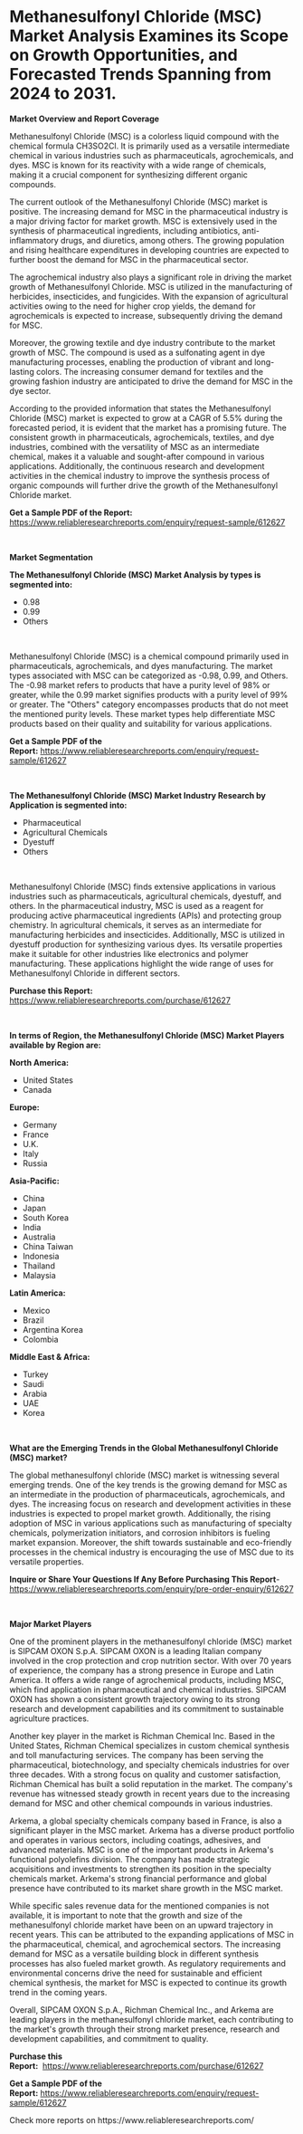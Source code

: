 <p><h1>Methanesulfonyl Chloride (MSC) Market Analysis Examines its Scope on Growth Opportunities, and Forecasted Trends Spanning from 2024 to 2031.</h1></p><p><strong>Market Overview and Report Coverage</strong></p>
<p><p>Methanesulfonyl Chloride (MSC) is a colorless liquid compound with the chemical formula CH3SO2Cl. It is primarily used as a versatile intermediate chemical in various industries such as pharmaceuticals, agrochemicals, and dyes. MSC is known for its reactivity with a wide range of chemicals, making it a crucial component for synthesizing different organic compounds.</p><p>The current outlook of the Methanesulfonyl Chloride (MSC) market is positive. The increasing demand for MSC in the pharmaceutical industry is a major driving factor for market growth. MSC is extensively used in the synthesis of pharmaceutical ingredients, including antibiotics, anti-inflammatory drugs, and diuretics, among others. The growing population and rising healthcare expenditures in developing countries are expected to further boost the demand for MSC in the pharmaceutical sector.</p><p>The agrochemical industry also plays a significant role in driving the market growth of Methanesulfonyl Chloride. MSC is utilized in the manufacturing of herbicides, insecticides, and fungicides. With the expansion of agricultural activities owing to the need for higher crop yields, the demand for agrochemicals is expected to increase, subsequently driving the demand for MSC.</p><p>Moreover, the growing textile and dye industry contribute to the market growth of MSC. The compound is used as a sulfonating agent in dye manufacturing processes, enabling the production of vibrant and long-lasting colors. The increasing consumer demand for textiles and the growing fashion industry are anticipated to drive the demand for MSC in the dye sector.</p><p>According to the provided information that states the Methanesulfonyl Chloride (MSC) market is expected to grow at a CAGR of 5.5% during the forecasted period, it is evident that the market has a promising future. The consistent growth in pharmaceuticals, agrochemicals, textiles, and dye industries, combined with the versatility of MSC as an intermediate chemical, makes it a valuable and sought-after compound in various applications. Additionally, the continuous research and development activities in the chemical industry to improve the synthesis process of organic compounds will further drive the growth of the Methanesulfonyl Chloride market.</p></p>
<p><strong>Get a Sample PDF of the Report:</strong> <a href="https://www.reliableresearchreports.com/enquiry/request-sample/612627">https://www.reliableresearchreports.com/enquiry/request-sample/612627</a></p>
<p>&nbsp;</p>
<p><strong>Market Segmentation</strong></p>
<p><strong>The Methanesulfonyl Chloride (MSC) Market Analysis by types is segmented into:</strong></p>
<p><ul><li>0.98</li><li>0.99</li><li>Others</li></ul></p>
<p>&nbsp;</p>
<p><p>Methanesulfonyl Chloride (MSC) is a chemical compound primarily used in pharmaceuticals, agrochemicals, and dyes manufacturing. The market types associated with MSC can be categorized as -0.98, 0.99, and Others. The -0.98 market refers to products that have a purity level of 98% or greater, while the 0.99 market signifies products with a purity level of 99% or greater. The "Others" category encompasses products that do not meet the mentioned purity levels. These market types help differentiate MSC products based on their quality and suitability for various applications.</p></p>
<p><strong>Get a Sample PDF of the Report:</strong>&nbsp;<a href="https://www.reliableresearchreports.com/enquiry/request-sample/612627">https://www.reliableresearchreports.com/enquiry/request-sample/612627</a></p>
<p>&nbsp;</p>
<p><strong>The Methanesulfonyl Chloride (MSC) Market Industry Research by Application is segmented into:</strong></p>
<p><ul><li>Pharmaceutical</li><li>Agricultural Chemicals</li><li>Dyestuff</li><li>Others</li></ul></p>
<p>&nbsp;</p>
<p><p>Methanesulfonyl Chloride (MSC) finds extensive applications in various industries such as pharmaceuticals, agricultural chemicals, dyestuff, and others. In the pharmaceutical industry, MSC is used as a reagent for producing active pharmaceutical ingredients (APIs) and protecting group chemistry. In agricultural chemicals, it serves as an intermediate for manufacturing herbicides and insecticides. Additionally, MSC is utilized in dyestuff production for synthesizing various dyes. Its versatile properties make it suitable for other industries like electronics and polymer manufacturing. These applications highlight the wide range of uses for Methanesulfonyl Chloride in different sectors.</p></p>
<p><strong>Purchase this Report:</strong>&nbsp; <a href="https://www.reliableresearchreports.com/purchase/612627">https://www.reliableresearchreports.com/purchase/612627</a></p>
<p>&nbsp;</p>
<p><strong>In terms of Region, the Methanesulfonyl Chloride (MSC) Market Players available by Region are:</strong></p>
<p>
    <p> <strong> North America: </strong>
        <ul>
            <li>United States</li>
            <li>Canada</li>
        </ul>
        </p> 
    <p> <strong> Europe: </strong>
        <ul>
            <li>Germany</li>
            <li>France</li>
            <li>U.K.</li>
            <li>Italy</li>
            <li>Russia</li>
        </ul>
        </p> 
    <p> <strong> Asia-Pacific: </strong>
        <ul>
            <li>China</li>
            <li>Japan</li>
            <li>South Korea</li>
            <li>India</li>
            <li>Australia</li>
            <li>China Taiwan</li>
            <li>Indonesia</li>
            <li>Thailand</li>
            <li>Malaysia</li>
        </ul>
        </p> 
    <p> <strong> Latin America: </strong>
        <ul>
            <li>Mexico</li>
            <li>Brazil</li>
            <li>Argentina Korea</li>
            <li>Colombia</li>
        </ul>
        </p> 
    <p> <strong> Middle East & Africa: </strong>
        <ul>
            <li>Turkey</li>
            <li>Saudi</li>
            <li>Arabia</li>
            <li>UAE</li>
            <li>Korea</li>
        </ul>
    </p>
    </p>
<p>&nbsp;</p>
<p><strong>What are the Emerging Trends in the Global Methanesulfonyl Chloride (MSC) market?</strong></p>
<p><p>The global methanesulfonyl chloride (MSC) market is witnessing several emerging trends. One of the key trends is the growing demand for MSC as an intermediate in the production of pharmaceuticals, agrochemicals, and dyes. The increasing focus on research and development activities in these industries is expected to propel market growth. Additionally, the rising adoption of MSC in various applications such as manufacturing of specialty chemicals, polymerization initiators, and corrosion inhibitors is fueling market expansion. Moreover, the shift towards sustainable and eco-friendly processes in the chemical industry is encouraging the use of MSC due to its versatile properties.</p></p>
<p><strong>Inquire or Share Your Questions If Any Before Purchasing This Report</strong>- <a href="https://www.reliableresearchreports.com/enquiry/pre-order-enquiry/612627">https://www.reliableresearchreports.com/enquiry/pre-order-enquiry/612627</a></p>
<p>&nbsp;</p>
<p><strong>Major Market Players</strong></p>
<p><p>One of the prominent players in the methanesulfonyl chloride (MSC) market is SIPCAM OXON S.p.A. SIPCAM OXON is a leading Italian company involved in the crop protection and crop nutrition sector. With over 70 years of experience, the company has a strong presence in Europe and Latin America. It offers a wide range of agrochemical products, including MSC, which find application in pharmaceutical and chemical industries. SIPCAM OXON has shown a consistent growth trajectory owing to its strong research and development capabilities and its commitment to sustainable agriculture practices.</p><p>Another key player in the market is Richman Chemical Inc. Based in the United States, Richman Chemical specializes in custom chemical synthesis and toll manufacturing services. The company has been serving the pharmaceutical, biotechnology, and specialty chemicals industries for over three decades. With a strong focus on quality and customer satisfaction, Richman Chemical has built a solid reputation in the market. The company's revenue has witnessed steady growth in recent years due to the increasing demand for MSC and other chemical compounds in various industries.</p><p>Arkema, a global specialty chemicals company based in France, is also a significant player in the MSC market. Arkema has a diverse product portfolio and operates in various sectors, including coatings, adhesives, and advanced materials. MSC is one of the important products in Arkema's functional polyolefins division. The company has made strategic acquisitions and investments to strengthen its position in the specialty chemicals market. Arkema's strong financial performance and global presence have contributed to its market share growth in the MSC market.</p><p>While specific sales revenue data for the mentioned companies is not available, it is important to note that the growth and size of the methanesulfonyl chloride market have been on an upward trajectory in recent years. This can be attributed to the expanding applications of MSC in the pharmaceutical, chemical, and agrochemical sectors. The increasing demand for MSC as a versatile building block in different synthesis processes has also fueled market growth. As regulatory requirements and environmental concerns drive the need for sustainable and efficient chemical synthesis, the market for MSC is expected to continue its growth trend in the coming years.</p><p>Overall, SIPCAM OXON S.p.A., Richman Chemical Inc., and Arkema are leading players in the methanesulfonyl chloride market, each contributing to the market's growth through their strong market presence, research and development capabilities, and commitment to quality.</p></p>
<p><strong>Purchase this Report:</strong>&nbsp;&nbsp;<a href="https://www.reliableresearchreports.com/purchase/612627">https://www.reliableresearchreports.com/purchase/612627</a></p>
<p></p>
<p><strong>Get a Sample PDF of the Report:</strong>&nbsp;<a href="https://www.reliableresearchreports.com/enquiry/request-sample/612627">https://www.reliableresearchreports.com/enquiry/request-sample/612627</a></p>
<p>Check more reports on https://www.reliableresearchreports.com/</p>